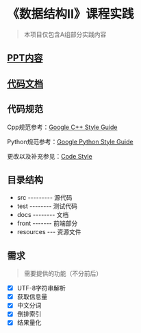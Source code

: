 # 《数据结构Ⅱ》课程实践

> 本项目仅包含A组部分实践内容

## [PPT内容](./docs/PPTCON.md)

## [代码文档](./docs/DOC.md)

## 代码规范

Cpp规范参考：[Google C++ Style Guide](https://google.github.io/styleguide/cppguide.html)

Python规范参考：[Google Python Style Guide](https://google.github.io/styleguide/pyguide.html)

更改以及补充参见：[Code Style](./docs/CODESTYLE.md)

## 目录结构

* src --------- 源代码
* test -------- 测试代码
* docs -------- 文档
* front ------- 前端部分
* resources --- 资源文件

## 需求

> 需要提供的功能（不分前后）

+ [x] UTF-8字符串解析
+ [x] 获取信息量
+ [x] 中文分词
+ [x] 倒排索引
+ [x] 结果量化
